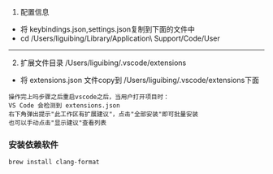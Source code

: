 1. 配置信息
- 将 keybindings.json,settings.json复制到下面的文件中
- cd /Users/liguibing/Library/Application\ Support/Code/User

---

2. 扩展文件目录 /Users/liguibing/.vscode/extensions
- 将 extensions.json 文件copy到 /Users/liguibing/.vscode/extensions下面

```doc
操作完上吗步骤之后重启vscode之后，当用户打开项目时：
VS Code 会检测到 extensions.json
右下角弹出提示"此工作区有扩展建议"，点击"全部安装"即可批量安装
也可以手动点击"显示建议"查看列表
```

### 安装依赖软件
```
brew install clang-format
```
